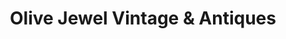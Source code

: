 ---
title: "Olive Jewel Vintage & Antiques"
url: /chicago/olive-jewel-vintage-und-antiques/
shop: Antiquitäten
---